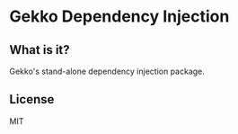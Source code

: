# Gekko Dependency Injection

## What is it?

Gekko's stand-alone dependency injection package.

## License
MIT